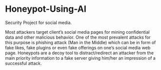# Honeypot-Using-AI
Security Project for social media.

Most attackers target client’s social media pages for mining confidential data and other malicious behavior. One of the most prevalent attacks for this purpose is phishing attack (Man in the Middle) which can be in form of fake likes, fake plugins or even fake offerings on one’s social media web page.
Honeypots are a decoy tool to distract/redirect an attacker from the main priority information to a fake server giving him/her an impression of a successful attack.
